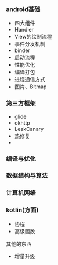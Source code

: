 
### android基础
- 四大组件
- Handler
- View的绘制流程
- 事件分发机制
- binder
- 启动流程
- 性能优化
- 编译打包
- 进程通信方式
- 图片、Bitmap

### 第三方框架
- glide
- okhttp
- LeakCanary
- 热修复
- 

### 编译与优化
### 数据结构与算法
### 计算机网络
### kotlin(方面)
- 协程
- 高级函数

其他的东西
- 增量升级